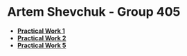 # Artem Shevchuk - Group 405


- [**Practical Work 1**](https://github.com/shharw/test_automation/tree/master/pr1)
- [**Practical Work 2**](https://github.com/shharw/test_automation/tree/master/pr2)
- [**Practical Work 5**](https://github.com/shharw/test_automation/tree/master/pr5)
